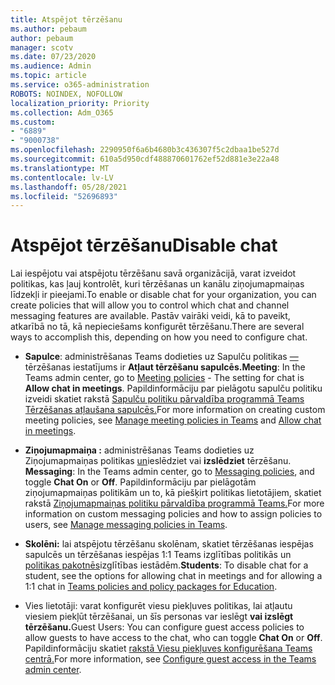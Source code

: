 ```yaml
---
title: Atspējot tērzēšanu
ms.author: pebaum
author: pebaum
manager: scotv
ms.date: 07/23/2020
ms.audience: Admin
ms.topic: article
ms.service: o365-administration
ROBOTS: NOINDEX, NOFOLLOW
localization_priority: Priority
ms.collection: Adm_O365
ms.custom:
- "6889"
- "9000738"
ms.openlocfilehash: 2290950f6a6b4680b3c436307f5c2dbaa1be527d
ms.sourcegitcommit: 610a5d950cdf488870601762ef52d881e3e22a48
ms.translationtype: MT
ms.contentlocale: lv-LV
ms.lasthandoff: 05/28/2021
ms.locfileid: "52696893"
---
```

# <a name="disable-chat"></a><span data-ttu-id="ac4b2-102">Atspējot tērzēšanu</span><span class="sxs-lookup"><span data-stu-id="ac4b2-102">Disable chat</span></span>

<span data-ttu-id="ac4b2-103">Lai iespējotu vai atspējotu tērzēšanu savā organizācijā, varat izveidot politikas, kas ļauj kontrolēt, kuri tērzēšanas un kanālu ziņojumapmaiņas līdzekļi ir pieejami.</span><span class="sxs-lookup"><span data-stu-id="ac4b2-103">To enable or disable chat for your organization, you can create policies that will allow you to control which chat and channel messaging features are available.</span></span> <span data-ttu-id="ac4b2-104">Pastāv vairāki veidi, kā to paveikt, atkarībā no tā, kā nepieciešams konfigurēt tērzēšanu.</span><span class="sxs-lookup"><span data-stu-id="ac4b2-104">There are several ways to accomplish this, depending on how you need to configure chat.</span></span>

- <span data-ttu-id="ac4b2-105">**Sapulce**: administrēšanas Teams dodieties uz Sapulču politikas [—](https://admin.teams.microsoft.com/) tērzēšanas iestatījums ir **Atļaut tērzēšanu sapulcēs.**</span><span class="sxs-lookup"><span data-stu-id="ac4b2-105">**Meeting**: In the Teams admin center, go to [Meeting policies](https://admin.teams.microsoft.com/) - The setting for chat is **Allow chat in meetings**.</span></span> <span data-ttu-id="ac4b2-106">Papildinformāciju par pielāgotu sapulču politiku izveidi skatiet rakstā [Sapulču politiku pārvaldība programmā Teams](/microsoftteams/meeting-policies-in-teams) [Tērzēšanas atļaušana sapulcēs.](/microsoftteams/meeting-policies-in-teams#allow-chat-in-meetings)</span><span class="sxs-lookup"><span data-stu-id="ac4b2-106">For more information on creating custom meeting policies, see [Manage meeting policies in Teams](/microsoftteams/meeting-policies-in-teams) and [Allow chat in meetings](/microsoftteams/meeting-policies-in-teams#allow-chat-in-meetings).</span></span>

- <span data-ttu-id="ac4b2-107">**Ziņojumapmaiņa :** administrēšanas Teams dodieties uz Ziņojumapmaiņas politikas [un](https://admin.teams.microsoft.com/)ieslēdziet vai **izslēdziet** tērzēšanu. </span><span class="sxs-lookup"><span data-stu-id="ac4b2-107">**Messaging**: In the Teams admin center, go to [Messaging policies](https://admin.teams.microsoft.com/), and toggle **Chat On** or **Off**.</span></span> <span data-ttu-id="ac4b2-108">Papildinformāciju par pielāgotām ziņojumapmaiņas politikām un to, kā piešķirt politikas lietotājiem, skatiet rakstā [Ziņojumapmaiņas politiku pārvaldība programmā Teams.](/microsoftteams/messaging-policies-in-teams)</span><span class="sxs-lookup"><span data-stu-id="ac4b2-108">For more information on custom messaging policies and how to assign policies to users, see [Manage messaging policies in Teams](/microsoftteams/messaging-policies-in-teams).</span></span>

- <span data-ttu-id="ac4b2-109">**Skolēni:** lai atspējotu tērzēšanu skolēnam, skatiet tērzēšanas iespējas sapulcēs un tērzēšanas iespējas 1:1 Teams izglītības politikās un [politikas pakotnēs](/microsoftteams/policy-packages-edu)izglītības iestādēm.</span><span class="sxs-lookup"><span data-stu-id="ac4b2-109">**Students**: To disable chat for a student, see the options for allowing chat in meetings and for allowing a 1:1 chat in [Teams policies and policy packages for Education](/microsoftteams/policy-packages-edu).</span></span>

- <span data-ttu-id="ac4b2-110">Vies lietotāji: varat konfigurēt viesu piekļuves politikas, lai atļautu viesiem piekļūt tērzēšanai, un šīs personas var ieslēgt **vai izslēgt** **tērzēšanu.**</span><span class="sxs-lookup"><span data-stu-id="ac4b2-110">Guest Users: You can configure guest access policies to allow guests to have access to the chat, who can toggle **Chat On** or **Off**.</span></span> <span data-ttu-id="ac4b2-111">Papildinformāciju skatiet [rakstā Viesu piekļuves konfigurēšana Teams centrā.](/microsoftteams/set-up-guests#configure-guest-access-in-the-teams-admin-center)</span><span class="sxs-lookup"><span data-stu-id="ac4b2-111">For more information, see [Configure guest access in the Teams admin center](/microsoftteams/set-up-guests#configure-guest-access-in-the-teams-admin-center).</span></span>




